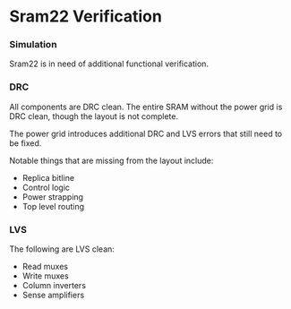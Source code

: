 # Sram22 Verification

### Simulation

Sram22 is in need of additional functional verification.

### DRC

All components are DRC clean.
The entire SRAM without the power grid is DRC clean,
though the layout is not complete.

The power grid introduces additional DRC and LVS errors
that still need to be fixed.

Notable things that are missing from the layout include:
* Replica bitline
* Control logic
* Power strapping
* Top level routing

### LVS

The following are LVS clean:
* Read muxes
* Write muxes
* Column inverters
* Sense amplifiers

